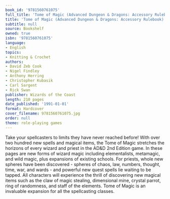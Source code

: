 ```yaml
---
book_id: '9781560761075'
full_title: 'Tome of Magic (Advanced Dungeon & Dragons: Accessory Rulebook)'
title: 'Tome of Magic (Advanced Dungeon & Dragons: Accessory Rulebook)'
subtitle: null
source: Bookshelf
owned: true
isbn: '9781560761075'
language:
- English
topics:
- Knitting & Crochet
authors:
- David Zeb Cook
- Nigel Findley
- Anthony Herring
- Christopher Kubasik
- Carl Sargent
- Rick Swan
publisher: Wizards of the Coast
length: 210 pages
date_published: '1991-01-01'
format: Hardcover
cover_filename: 9781560761075.jpg
order: null
theme: role-playing games
---
```

Take your spellcasters to limits they have never reached before! With over two hundred new spells and magical items, the Tome of Magic stretches the horizons of every wizard and priest in the AD&D 2nd Edition game.
In these pages are new forms of wizard magic including elementalists, metamagic, and wild magic, plus expansions of existing schools. For priests, whole new spheres have been discovered - spheres of chaos, law, numbers, thought, time, war, and wards - and powerful new quest spells lie waiting to be tapped.
All characters will experience the thrill of discovering new magical items such as the claw of magic stealing, dimensional mine, crystal parrot, ring of randomness, and staff of the elements. Tome of Magic is an invaluable expansion for all the spellcasting classes.
